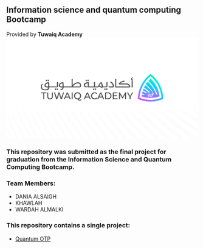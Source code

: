 ## Information science and quantum computing Bootcamp 
Provided by <b>Tuwaiq Academy</b><br>
<img src="./IMG/logoTuwaiqAcademy.png" alt="TuwaiqAcademyLogo">

### This repository was submitted as the final project for graduation from the Information Science and Quantum Computing Bootcamp.

### Team Members:
- DANIA ALSAIGH
- KHAWLAH
- WARDAH ALMALKI

### This repository contains a single project:
- <a href='./Quantum_OTP/'>Quantum OTP</a>
